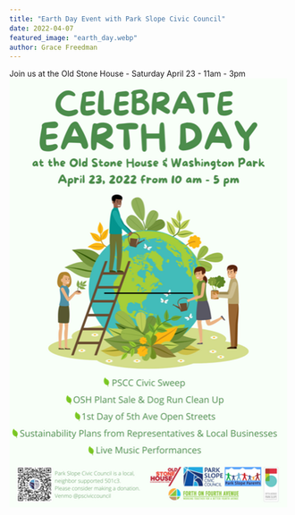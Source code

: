 ```yaml
---
title: "Earth Day Event with Park Slope Civic Council"
date: 2022-04-07
featured_image: "earth_day.webp"
author: Grace Freedman
---
```

Join us at the Old Stone House - Saturday April 23 - 11am - 3pm
![earth day poster](earth_day.webp)